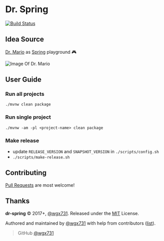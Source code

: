Dr. Spring
========================

[![Build Status](https://travis-ci.org/wgx731/dr-spring.svg?branch=master)](https://travis-ci.org/wgx731/dr-spring)

## Idea Source

[Dr. Mario](https://en.wikipedia.org/wiki/Dr._Mario) as [Spring](https://spring.io) playground :video_game:

![Image Of Dr. Mario](https://upload.wikimedia.org/wikipedia/en/f/f8/Dr._Mario_box_art.jpg)

## User Guide

### Run all projects

`./mvnw clean package`

### Run single project

`./mvnw -am -pl <project-name> clean package`

### Make release

* update `RELEASE_VERSION` and `SNAPSHOT_VERSION` in `./scripts/config.sh`
* `./scripts/make-release.sh`

## Contributing

[Pull Requests](https://github.com/wgx731/dr-spring/pulls) are most welcome!

## Thanks

**dr-spring** © 2017+, [@wgx731]. Released under the [MIT](https://github.com/wgx731/dr-spring/blob/master/LICENSE) License.

Authored and maintained by [@wgx731] with help from contributors ([list][contributors]).

> GitHub [@wgx731]

[@wgx731]: https://github.com/wgx731
[contributors]: https://github.com/wgx731/dr-spring/contributors
